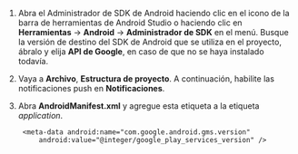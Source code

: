 1. Abra el Administrador de SDK de Android haciendo clic en el icono de la barra de herramientas de Android Studio o haciendo clic en **Herramientas** -> **Android** -> **Administrador de SDK** en el menú. Busque la versión de destino del SDK de Android que se utiliza en el proyecto, ábralo y elija **API de Google**, en caso de que no se haya instalado todavía.

2. Vaya a **Archivo**, **Estructura de proyecto**. A continuación, habilite las notificaciones push en **Notificaciones**.

3. Abra **AndroidManifest.xml** y agregue esta etiqueta a la etiqueta *application*.

        <meta-data android:name="com.google.android.gms.version"
            android:value="@integer/google_play_services_version" />
 

<!---HONumber=AcomDC_1203_2015-->